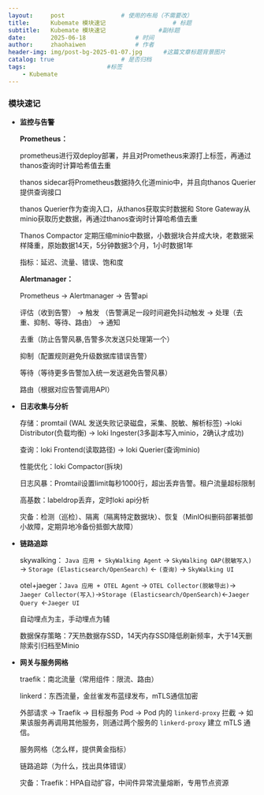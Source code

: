 ```yaml
---
layout:     post   				# 使用的布局（不需要改）
title:      Kubemate 模块速记            		# 标题 
subtitle:   Kubemate 模块速记 				#副标题
date:       2025-06-18				# 时间
author:     zhaohaiwen 				# 作者
header-img: img/post-bg-2025-01-07.jpg		#这篇文章标题背景图片
catalog: true 					# 是否归档
tags:						#标签
    - Kubemate
---
```

### 模块速记

* **监控与告警**

  **Prometheus：**

  prometheus进行双deploy部署，并且对Prometheus来源打上标签，再通过thanos查询时计算哈希值去重

  thanos sidecar将Prometheus数据持久化道minio中，并且向thanos Querier提供查询接口

  thanos Querier作为查询入口，从thanos获取实时数据和 Store Gateway从 minio获取历史数据，再通过thanos查询时计算哈希值去重

  Thanos Compactor 定期压缩minio中数据，小数据块合并成大块，老数据采样降重，原始数据14天，5分钟数据3个月，1小时数据1年

  指标：延迟、流量、错误、饱和度

  **Alertmanager：**

  Prometheus -> Alertmanager -> 告警api

  评估（收到告警） -> 触发 （告警满足一段时间避免抖动触发 -> 处理（去重、抑制、等待、路由） -> 通知

  去重（防止告警风暴,告警多次发送只处理第一个）

  抑制（配置规则避免升级数据库错误告警）

  等待（等待更多告警加入统一发送避免告警风暴）

  路由（根据对应告警调用API）
* **日志收集与分析**

  存储：promtail (WAL 发送失败记录磁盘，采集、脱敏、解析标签) ->loki Distributor(负载均衡) -> loki Ingester(3多副本写入minio，2确认才成功)

  查询：loki Frontend(读取路径) -> loki Querier(查询minio)

  性能优化：loki Compactor(拆块)

  日志风暴：Promtail设置limit每秒1000行，超出丢弃告警。租户流量超标限制

  高基数：labeldrop丢弃，定时loki api分析

  灾备：检测（巡检）、隔离（隔离特定数据块）、恢复（MinIO纠删码部署抵御小故障，定期异地冷备份抵御大故障）
* **链路追踪**

  skywalking： `Java 应用 + SkyWalking Agent` → `SkyWalking OAP(脱敏写入)` → `Storage (Elasticsearch/OpenSearch)` ← `(查询)` → `SkyWalking UI`

  otel+jaeger：`Java 应用 + OTEL Agent` → `OTEL Collector(脱敏导出)`→ `Jaeger Collector(写入)`→`Storage (Elasticsearch/OpenSearch)`←`Jaeger Query `←`Jaeger UI `

  自动埋点为主，手动埋点为辅

  数据保存策略：7天热数据存SSD，14天内存SSD降低刷新频率，大于14天删除索引归档至Minio
* **网关与服务网格**

  traefik：南北流量（常用组件：限流、路由）

  linkerd：东西流量，金丝雀发布蓝绿发布，mTLS通信加密

  外部请求 → Traefik → 目标服务 Pod → Pod 内的 `linkerd-proxy` 拦截 → 如果该服务再调用其他服务，则通过两个服务的 `linkerd-proxy` 建立 mTLS 通信。

  服务网格（怎么样，提供黄金指标）

  链路追踪（为什么，找出具体错误）

  灾备：Traefik：HPA自动扩容，中间件异常流量熔断，专用节点资源
